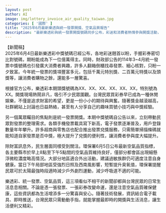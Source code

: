 ```yaml
---
layout: post
author: AI
image: img/lottery_invoice_air_quality_taiwan.jpg
categories: [ '國際' ]
title: "2025年6月最新樂透與統一發票開獎、空氣品質報告"
description: "最新樂透彩與統一發票開獎號碼同步公布，彩迷和消費者熱情參與開獎活動，追夢一夕致富。配合電子載具與便利兌獎管道，民眾查詢與兌獎更輕鬆。同日，環保署釋出空氣品質指標，多數地區維持良好，部分區域日間短暫提升臭氧值，提醒戶外活動注意健康。多項資訊即時推送，豐富台灣日常生活，提升便利與驚喜。"
---
```

【新聞稿】  
2025年6月4日最新樂透彩中獎號碼已經公布，各地彩迷翹首以盼，手握彩券密切比對號碼，期盼能成為下一位億萬得主。同時，財政部公告的114年3~4月統一發票中獎號碼也引發廣大消費者興趣，許多人翻箱倒櫃找尋發票、細心核對，只盼一夕致富。今年統一發票的獎項豐富多元，包括千萬元特別獎、二百萬元特獎以及頭獎等，讓消費者購物之餘，還能多一層驚喜。

根據官方公布，樂透彩本期頭獎號碼為XX、XX、XX、XX、XX、XX，特別號為XX。開獎現場熱鬧非凡，吸引不少民眾圍觀。台灣民眾買彩券早已成為一種休閒娱樂，不僅是追求財富的希望，更是一份小小的期待與興奮。隨著獎金越滾越高，社群網站上討論也日益熱絡，甚至有人分享自己的趣味買號小技巧與中獎經驗。

另一個萬眾矚目的焦點則是統一發票開獎。本期中獎號碼自公告以來，立刻帶動民眾對發票的整理需求。各類手機發票載具寫下新高，電子發票逐漸普及，用戶登錄數量年年攀升。許多超商與零售店也配合推出發票兌獎服務，只需簡單掃描條碼就能知道自家發票是否中獎，極大提升了兌獎的便利性，讓消費者參與度大幅提升。

除財富訊息外，民生層面同樣受到關注。環保署6月5日公布最新空氣品質指標，各主要縣市於早上8點至下午5點間的空氣品質維持良好，僅部分都會區出現細懸浮微粒濃度略高情況。大部分地區適合外出活動，建議過敏族群仍可適度注意自身健康。當日下午局部地區受強烈日照及西南風影響，短暫提升臭氧值，環保署提醒民眾可於太陽最強時段適時減少戶外劇烈運動，減少呼吸道不適的可能。

樂透彩、統一發票、空氣品質，這三項看似不相干的新聞卻都與台灣民眾的日常生活息息相關。不論是憑一張發票、一張彩券改變命運，還是注意空氣品質確保健康，這些資訊都為生活增添多一分驚喜與安心。隨著技術發展，資訊結合電子載具、即時推送，台灣民眾只需動動手指，就能掌握最即時的開獎與生活消息，讓生活便利又精彩。
